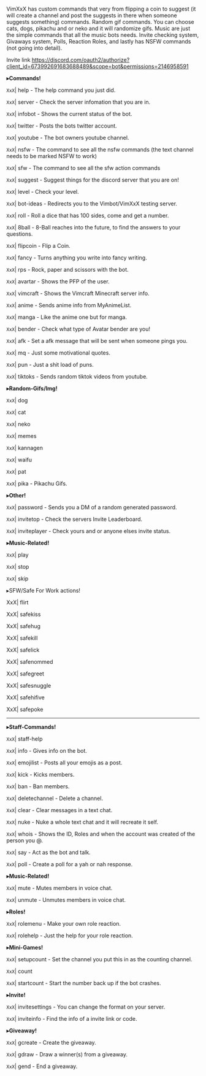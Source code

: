 VimXxX has custom commands that very from flipping a coin to suggest (it will create a channel and post the suggests in there when someone suggests something) commands. 
Random gif commands. You can choose cats, dogs, pikachu and or neko and it will randomize gifs.
Music are just the simple commands that all the music bots needs. Invite checking system, Givaways system, Polls, Reaction Roles, and lastly has NSFW commands (not going into detail).

Invite link https://discord.com/oauth2/authorize?client_id=673992691683688489&scope=bot&permissions=2146958591

**__▸Commands!__** 

`XxX`| help - The help command you just did.

`XxX`| server - Check the server infomation that you are in.

`XxX`| infobot - Shows the current status of the bot.

`XxX`| twitter - Posts the bots twitter account.

`XxX`| youtube - The bot owners youtube channel.

`XxX`| nsfw - The command to see all the nsfw commands (the text channel needs to be marked NSFW to work)

`XxX`| sfw - The command to see all the sfw action commands

`XxX`| suggest - Suggest things for the discord server that you are on!

`XxX`| level - Check your level.

`XxX`| bot-ideas - Redirects you to the Vimbot/VimXxX testing server.

`XxX`| roll - Roll a dice that has 100 sides, come and get a number.

`XxX`| 8ball - 8-Ball reaches into the future, to find the answers to your questions.

`XxX`| flipcoin - Flip a Coin.

`XxX`| fancy - Turns anything you write into fancy writing.

`XxX`| rps - Rock, paper and scissors with the bot.

`XxX`| avartar - Shows the PFP of the user.

`XxX`| vimcraft - Shows the Vimcraft Minecraft server info.

`XxX`| anime - Sends anime info from MyAnimeList.

`XxX`| manga - Like the anime one but for manga.

`XxX`| bender - Check what type of Avatar bender are you!

`XxX`| afk - Set a afk message that will be sent when someone pings you.

`XxX`| mq - Just some motivational quotes.

`XxX`| pun - Just a shit load of puns.

`XxX`| tiktoks - Sends random tiktok videos from youtube.

**__▸Random-Gifs/Img!__** 

`XxX`| dog

`XxX`| cat

`XxX`| neko

`XxX`| memes

`XxX`| kannagen

`XxX`| waifu

`XxX`| pat

`XxX`| pika - Pikachu Gifs.

**__▸Other!__** 

`XxX`| password - Sends you a DM of a random generated password.

`XxX`| invitetop - Check the servers Invite Leaderboard.

`XxX`| inviteplayer - Check yours and or anyone elses invite status.

**__▸Music-Related!__** 

`XxX`| play  

`XxX`| stop 

`XxX`| skip 

▸SFW/Safe For Work actions!

XxX| flirt

XxX| safekiss

XxX| safehug

XxX| safekill

XxX| safelick

XxX| safenommed

XxX| safegreet

XxX| safesnuggle

XxX| safehifive

XxX| safepoke

---------------------------------------------

**__▸Staff-Commands!__** 

`XxX`| staff-help

`XxX`| info - Gives info on the bot.

`XxX`| emojilist - Posts all your emojis as a post.

`XxX`| kick - Kicks members.

`XxX`| ban - Ban members.

`XxX`| deletechannel - Delete a channel.

`XxX`| clear - Clear messages in a text chat.

`XxX`| nuke - Nuke a whole text chat and it will recreate it self.

`XxX`| whois - Shows the ID, Roles and when the account was created of the person you @.

`XxX`| say - Act as the bot and talk.

`XxX`| poll - Create a poll for a yah or nah response.

**__▸Music-Related!__** 

`XxX`| mute - Mutes members in voice chat.

`XxX`| unmute - Unmutes members in voice chat.

**__▸Roles!__** 

`XxX`| rolemenu - Make your own role reaction.

`XxX`| rolehelp - Just the help for your role reaction.

**__▸Mini-Games!__** 

`XxX`| setupcount - Set the channel you put this in as the counting channel.

`XxX`| count

`XxX`| startcount - Start the number back up if the bot crashes.

**__▸Invite!__** 

`XxX`| invitesettings - You can change the format on your server.

`XxX`| inviteinfo - Find the info of a invite link or code.

**__▸Giveaway!__** 

`XxX`| gcreate - Create the giveaway.

`XxX`| gdraw - Draw a winner(s) from a giveaway.

`XxX`| gend - End a giveaway.
